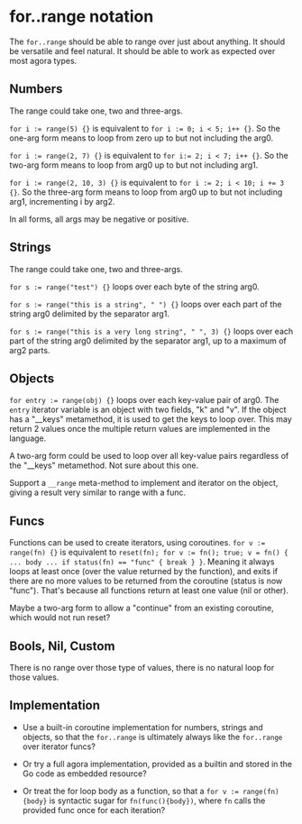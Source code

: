# for..range notation

The `for..range` should be able to range over just about anything. It should be versatile and feel natural. It should be able to work as expected over most agora types.

## Numbers

The range could take one, two and three-args.

`for i := range(5) {}` is equivalent to `for i := 0; i < 5; i++ {}`. So the one-arg form means to loop from zero up to but not including the arg0.

`for i := range(2, 7) {}` is equivalent to `for i:= 2; i < 7; i++ {}`. So the two-arg form means to loop from arg0 up to but not including arg1.

`for i := range(2, 10, 3) {}` is equivalent to `for i := 2; i < 10; i += 3 {}`. So the three-arg form means to loop from arg0 up to but not including arg1, incrementing i by arg2.

In all forms, all args may be negative or positive.

## Strings

The range could take one, two and three-args.

`for s := range("test") {}` loops over each byte of the string arg0.

`for s := range("this is a string", " ") {}` loops over each part of the string arg0 delimited by the separator arg1.

`for s := range("this is a very long string", " ", 3) {}` loops over each part of the string arg0 delimited by the separator arg1, up to a maximum of arg2 parts.

## Objects

`for entry := range(obj) {}` loops over each key-value pair of arg0. The `entry` iterator variable is an object with two fields, "k" and "v". If the object has a "__keys" metamethod, it is used to get the keys to loop over. This may return 2 values once the multiple return values are implemented in the language.

A two-arg form could be used to loop over all key-value pairs regardless of the "__keys" metamethod. Not sure about this one.

Support a `__range` meta-method to implement and iterator on the object, giving a result very similar to range with a func.

## Funcs

Functions can be used to create iterators, using coroutines. `for v := range(fn) {}` is equivalent to `reset(fn); for v := fn(); true; v = fn() { ... body ... if status(fn) == "func" { break } }`. Meaning it always loops at least once (over the value returned by the function), and exits if there are no more values to be returned from the coroutine (status is now "func"). That's because all functions return at least one value (nil or other).

Maybe a two-arg form to allow a "continue" from an existing coroutine, which would not run reset?

## Bools, Nil, Custom

There is no range over those type of values, there is no natural loop for those values.

## Implementation

* Use a built-in coroutine implementation for numbers, strings and objects, so that the `for..range` is ultimately always like the `for..range` over iterator funcs?

* Or try a full agora implementation, provided as a builtin and stored in the Go code as embedded resource?

* Or treat the for loop body as a function, so that a `for v := range(fn) {body}` is syntactic sugar for `fn(func(){body})`, where `fn` calls the provided func once for each iteration?

